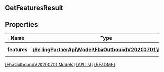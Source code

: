## GetFeaturesResult

## Properties

Name | Type | Description | Notes
------------ | ------------- | ------------- | -------------
**features** | [**\SellingPartnerApi\Model\FbaOutboundV20200701\Feature[]**](Feature.md) | An array of features. |

[[FbaOutboundV20200701 Models]](../) [[API list]](../../Api) [[README]](../../../README.md)
